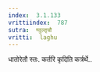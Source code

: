 ```yaml
---
index:  3.1.133
vrittiindex:  787
sutra:  ण्वुल्तृचौ
vritti:  laghu 
---
```


धातोरेतौ स्तः. कर्तरि कृदिति कर्त्रर्थे..

